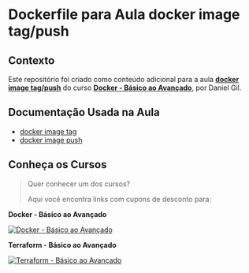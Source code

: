 # Dockerfile para Aula docker image tag/push

## Contexto

Este repositório foi criado como conteúdo adicional para a aula [**docker image tag/push**](https://www.udemy.com/course/docker-do-basico-ao-avancado/learn/lecture/34055516#overview) do curso [**Docker - Básico ao Avançado**](https://www.udemy.com/course/docker-do-basico-ao-avancado/?couponCode=DOCKER_JAN24), por Daniel Gil.

## Documentação Usada na Aula

- [docker image tag](https://docs.docker.com/engine/reference/commandline/tag/)
- [docker image push](https://docs.docker.com/engine/reference/commandline/push/)

## Conheça os Cursos

> Quer conhecer um dos cursos?
>
> Aqui você encontra links com cupons de desconto para:

**Docker - Básico ao Avançado**

[![Docker - Básico ao Avançado](https://danielgilcursos.blob.core.windows.net/images/docker-basico-ao-avancado.png)](https://www.udemy.com/course/docker-do-basico-ao-avancado/?couponCode=DOCKER_JAN24)

**Terraform - Básico ao Avançado**

[![Terraform - Básico ao Avançado](https://danielgilcursos.blob.core.windows.net/images/terraform-basico-ao-avancado.png)](https://www.udemy.com/course/terraform-do-basico-ao-avancado/?couponCode=TERRAFORM_JAN24)
